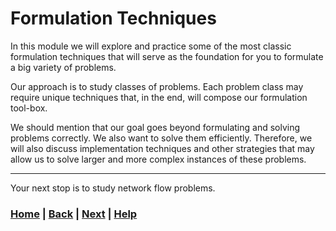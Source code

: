 # Formulation Techniques
In this module we will explore and practice some of the most classic 
formulation techniques that will serve as the foundation for you to 
formulate a big variety of problems.

Our approach is to study classes of problems. Each problem class may require 
unique techniques that, in the end, will compose our formulation tool-box.

We should mention that our goal goes beyond formulating and solving problems 
correctly. We also want to solve them efficiently. Therefore, we will also 
discuss implementation techniques and other strategies that may allow us to 
solve larger and more complex instances of these problems.

------------------------------------------------------------------------------

Your next stop is to study network flow problems.

### [Home][home] | [Back][back] | [Next][next] | [Help][help]

[home]: ../README.md
[back]: ../3_best_practices/README.md
[next]: 1_network_flow_problems/README.md
[help]: ../0_help/README.md
